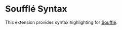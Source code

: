 # Soufflé Syntax

This extension provides syntax highlighting for [Soufflé](http://souffle-lang.org/).
